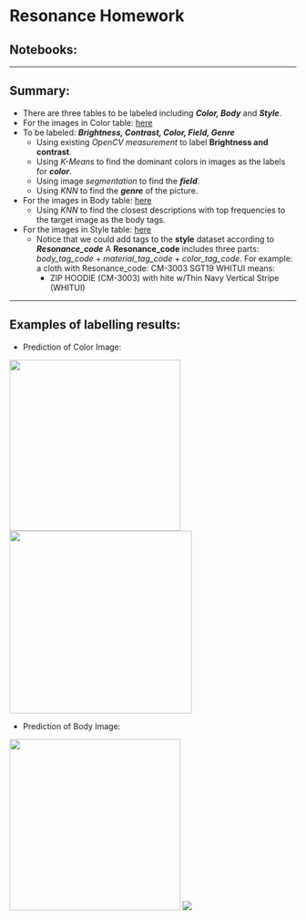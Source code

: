# Resonance Homework 

## Notebooks: 
___

## Summary:  
  + There are three tables to be labeled including **_Color, Body_** and **_Style_**. 
  + For the images in Color table: [here](.label_color.ipynb)
  + To be labeled: **_Brightness, Contrast, Color, Field, Genre_**
  	+ Using existing *OpenCV measurement* to label **Brightness and contrast**.
  	+ Using *K-Means* to find the dominant colors in images as the labels for **_color_**.
  	+ Using image *segmentation* to find the **_field_**.
  	+ Using *KNN* to find the **_genre_** of the picture. 
  + For the images in Body table: [here](.label_body.ipynb)
  	+ Using *KNN* to find the closest descriptions with top frequencies to the target image as the body tags.
  + For the images in Style table: [here](.label_style.ipynb)
  	+ Notice that we could add tags to the **style** dataset according to **_Resonance_code_**
    A **Resonance_code** includes three parts: *body_tag_code* + *material_tag_code* + *color_tag_code*.
    For example: a cloth with Resonance_code: CM-3003 SGT19 WHITUI means:
		+ ZIP HOODIE (CM-3003) with hite w/Thin Navy Vertical Stripe (WHITUI)

___


## Examples of labelling results:  
  + Prediction of Color Image: 

  <img src = 'https://github.com/yl3832/Resonance/tree/master/figs/test_4.png'  width="300" height="300" align="center">   <img src = 'https://github.com/yl3832/Resonance/tree/master/figs/predictions_of_test_4.png' width="320" height="320" align="center">
 	 
  
  + Prediction of Body Image: 

  <img src = 'https://github.com/yl3832/Resonance/tree/master/figs/test4.png'  width="300" height="300">
  <img src = 'https://github.com/yl3832/Resonance/tree/master/figs/predictions_of_test4.png'>

